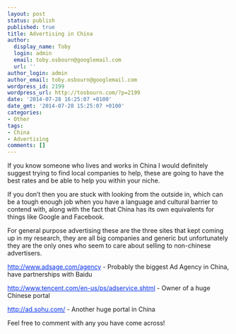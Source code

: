 ```yaml
---
layout: post
status: publish
published: true
title: Advertising in China
author:
  display_name: Toby
  login: admin
  email: toby.osbourn@googlemail.com
  url: ''
author_login: admin
author_email: toby.osbourn@googlemail.com
wordpress_id: 2199
wordpress_url: http://tosbourn.com/?p=2199
date: '2014-07-28 16:25:07 +0100'
date_gmt: '2014-07-28 15:25:07 +0100'
categories:
- Other
tags:
- China
- Advertising
comments: []
---
```

<p>If you know someone who lives and works in China I would definitely suggest trying to find local companies to help, these are going to have the best rates and be able to help you within your niche.</p>
<p>If you don’t then you are stuck with looking from the outside in, which can be a tough enough job when you have a language and cultural barrier to contend with, along with the fact that China has its own equivalents for things like Google and Facebook.</p>
<p>For general purpose advertising these are the three sites that kept coming up in my research, they are all big companies and generic but unfortunately they are the only ones who seem to care about selling to non-chinese advertisers.</p>
<p><span style="color: #042eee;"><span style="text-decoration: underline;">http://www.adsage.com/agency</span></span> - Probably the biggest Ad Agency in China, have partnerships with Baidu</p>
<p><span style="color: #042eee;"><span style="text-decoration: underline;">http://www.tencent.com/en-us/ps/adservice.shtml</span></span> - Owner of a huge Chinese portal</p>
<p><span style="color: #042eee;"><span style="text-decoration: underline;">http://ad.sohu.com/</span></span> - Another huge portal in China</p>
<p>Feel free to comment with any you have come across!</p>
